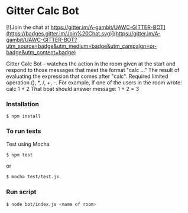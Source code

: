Gitter Calc Bot
=====

[![Join the chat at https://gitter.im/A-gambit/UAWC-GITTER-BOT](https://badges.gitter.im/Join%20Chat.svg)](https://gitter.im/A-gambit/UAWC-GITTER-BOT?utm_source=badge&utm_medium=badge&utm_campaign=pr-badge&utm_content=badge)

Gitter Calc Bot -  watches the action in the room given at the start and respond to those messages that meet the format "calc ..." The result of evaluating the expression that comes after "calc". Required limited operation (), *, /, +, -.
For example, if one of the users in the room wrote: calc 1 + 2
That boat should answer message:
1 + 2 = 3

### Installation

    $ npm install

### To run tests

Test using Mocha

```bash
$ npm test
```

or

```bash
$ mocha test/test.js
```

### Run script

```bash
$ node bot/index.js <name of room>
```

